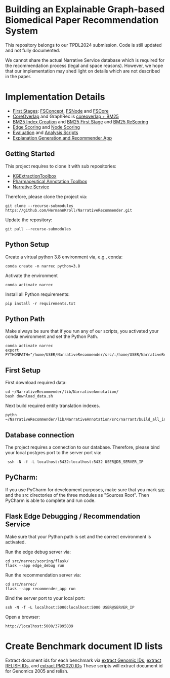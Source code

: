 # Building an Explainable Graph-based Biomedical Paper Recommendation System
This repository belongs to our TPDL2024 submission. Code is still updated and not fully documented.

We cannot share the actual Narrative Service database which is required for the recommendation process (legal and space reasons).
However, we hope that our implementation may shed light on details which are not described in the paper. 

# Implementation Details
- [First Stages](src/narrec/firststage): [FSConcept](src/narrec/firststage/fsconcept.py), [FSNode](src/narrec/firststage/fsnode.py) and [FSCore](src/narrec/firststage/fscore.py)
- [CoreOverlap](src/narrec/recommender/coreoverlap.py) and GraphRec is [coreoverlap + BM25](src/narrec/recommender/graph_base_fallback_bm25.py)
- [BM25 Index Creation](src/narrec/firststage/create_bm25_index.py) and [BM25 First Stage](src/narrec/firststage/bm25abstract.py) and [BM25 ReScoring](src/narrec/scoring/BM25Scorer.py)
- [Edge Scoring](src/narrec/scoring/edge.py) and [Node Scoring](src/narrec/scoring/concept.py)
- [Evaluation](src/narrec/analysis/evaluation.py) and [Analysis Scripts](src/narrec/analysis)
- [Explanation Generation and Recommender App](src/narrec/recommender_app.py)

## Getting Started
This project requires to clone it with sub repositories:
- [KGExtractionToolbox](https://github.com/HermannKroll/KGExtractionToolbox.git)
- [Pharmaceutical Annotation Toolbox](https://github.com/HermannKroll/NarrativeAnnotation.git)
- [Narrative Service](https://github.com/HermannKroll/NarrativeIntelligence.git)

Therefore, please clone the project via:
```
git clone --recurse-submodules https://github.com/HermannKroll/NarrativeRecommender.git
```

Update the repository:
```
git pull --recurse-submodules
```

## Python Setup

Create a virtual python 3.8 environment via, e.g., conda:
```
conda create -n narrec python=3.8
```

Activate the environment
```
conda activate narrec
```


Install all Python requirements:
```
pip install -r requirements.txt
```


## Python Path
Make always be sure that if you run any of our scripts, you activated your conda environment and set the Python Path.
```
conda activate narrec
export PYTHONPATH="/home/USER/NarrativeRecommender/src/:/home/USER/NarrativeRecommender/lib/NarrativeIntelligence/src/:/home/USER/NarrativeRecommender/lib/NarrativeAnnotation/src/:/home/USER/NarrativeRecommender/lib/KGExtractionToolbox/src/"
```

## First Setup
First download required data:
```
cd ~/NarrativeRecommender/lib/NarrativeAnnotation/
bash download_data.sh 
```

Next build required entity translation indexes.
```
pythn ~/NarrativeRecommender/lib/NarrativeAnnotation/src/narrant/build_all_indexes.py
```

## Database connection

The project requires a connection to our database.
Therefore, please bind your local postgres port to the server port via:
```
 ssh -N -f -L localhost:5432:localhost:5432 USER@DB_SERVER_IP
```

## PyCharm:
If you use PyCharm for development purposes, make sure that you mark [src](src) and the src directories of the three modules as "Sources Root". 
Then PyCharm is able to complete and run code. 


## Flask Edge Debugging / Recommendation Service
Make sure that your Python path is set and the correct environment is activated.

Run the edge debug server via:
```
cd src/narrec/scoring/flask/
flask --app edge_debug run
```


Run the recommendation server via:
```
cd src/narrec/
flask --app recommender_app run
```


Bind the server port to your local port:
```
ssh -N -f -L localhost:5000:localhost:5000 USER@SERVER_IP
```

Open a browser:
```
http://localhost:5000/37895839
```


# Create Benchmark document ID lists
Extract document ids for each benchmark via [extract Genomic IDs](src/narrec/benchmark/retrieve_pmids/extract_tg2005_ids.py), [extract RELISH IDs](src/narrec/benchmark/retrieve_pmids/extract_relish_ids.py),
and [extract PM2020 IDs](src/narrec/benchmark/retrieve_pmids/extract_pm2019_ids.py)
These scripts will extract document id for Genomics 2005 and relish.
